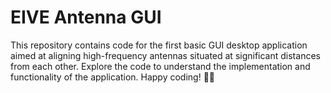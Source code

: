 # EIVE Antenna GUI

This repository contains code for the first basic GUI desktop application aimed at aligning high-frequency antennas situated at significant distances from each other. Explore the code to understand the implementation and functionality of the application. Happy coding! 📡🚀
